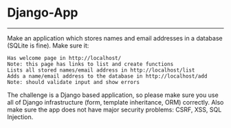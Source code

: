 # Django-App
---------------

Make an application which stores names and email addresses in a database (SQLite is fine). Make sure it:

    Has welcome page in http://localhost/
    Note: this page has links to list and create functions
    Lists all stored names/email address in http://localhost/list
    Adds a name/email address to the database in http://localhost/add
    Note: should validate input and show errors


The challenge is a Django based application, so please make sure you use all of Django infrastructure (form, template inheritance, ORM) correctly. Also make sure the app does not have major security problems: CSRF, XSS, SQL Injection. 
